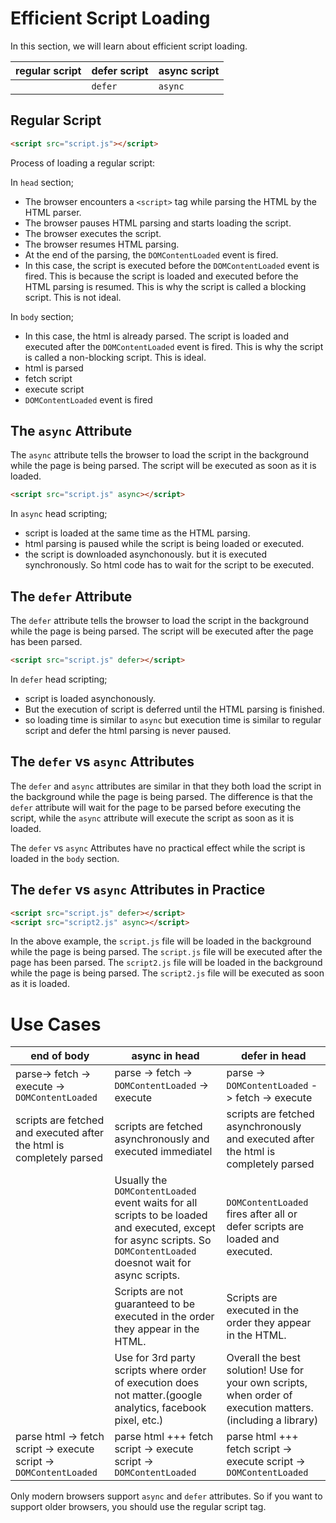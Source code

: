 # Efficient Script Loading

In this section, we will learn about efficient script loading.

| regular script | defer script | async script |
| -------------- | ------------ | ------------ |
|                | `defer`      | `async`      |

## Regular Script

```html
<script src="script.js"></script>
```

Process of loading a regular script:

In `head` section;

- The browser encounters a `<script>` tag while parsing the HTML by the HTML parser.
- The browser pauses HTML parsing and starts loading the script.
- The browser executes the script.
- The browser resumes HTML parsing.
- At the end of the parsing, the `DOMContentLoaded` event is fired.
- In this case, the script is executed before the `DOMContentLoaded` event is fired. This is because the script is loaded and executed before the HTML parsing is resumed. This is why the script is called a blocking script. This is not ideal.

In `body` section;

- In this case, the html is already parsed. The script is loaded and executed after the `DOMContentLoaded` event is fired. This is why the script is called a non-blocking script. This is ideal.
- html is parsed
- fetch script
- execute script
- `DOMContentLoaded` event is fired

## The `async` Attribute

The `async` attribute tells the browser to load the script in the background while the page is being parsed. The script will be executed as soon as it is loaded.

```html
<script src="script.js" async></script>
```

In `async` head scripting;

- script is loaded at the same time as the HTML parsing.
- html parsing is paused while the script is being loaded or executed.
- the script is downloaded asynchonously. but it is executed synchronously. So html code has to wait for the script to be executed.

## The `defer` Attribute

The `defer` attribute tells the browser to load the script in the background while the page is being parsed. The script will be executed after the page has been parsed.

```html
<script src="script.js" defer></script>
```

In `defer` head scripting;

- script is loaded asynchonously.
- But the execution of script is deferred until the HTML parsing is finished.
- so loading time is similar to `async` but execution time is similar to regular script and defer the html parsing is never paused.

## The `defer` vs `async` Attributes

The `defer` and `async` attributes are similar in that they both load the script in the background while the page is being parsed. The difference is that the `defer` attribute will wait for the page to be parsed before executing the script, while the `async` attribute will execute the script as soon as it is loaded.

The `defer` vs `async` Attributes have no practical effect while the script is loaded in the `body` section.

## The `defer` vs `async` Attributes in Practice

```html
<script src="script.js" defer></script>
<script src="script2.js" async></script>
```

In the above example, the `script.js` file will be loaded in the background while the page is being parsed. The `script.js` file will be executed after the page has been parsed. The `script2.js` file will be loaded in the background while the page is being parsed. The `script2.js` file will be executed as soon as it is loaded.

# Use Cases

| end of body                                                          | async in head                                                                                                                                                         | defer in head                                                                                              |
| -------------------------------------------------------------------- | --------------------------------------------------------------------------------------------------------------------------------------------------------------------- | ---------------------------------------------------------------------------------------------------------- |
| parse-> fetch -> execute -> `DOMContentLoaded`                       | parse -> fetch -> `DOMContentLoaded` -> execute                                                                                                                       | parse -> `DOMContentLoaded` -> fetch -> execute                                                            |
| scripts are fetched and executed after the html is completely parsed | scripts are fetched asynchronously and executed immediatel                                                                                                            | scripts are fetched asynchronously and executed after the html is completely parsed                        |
|                                                                      | Usually the `DOMContentLoaded` event waits for all scripts to be loaded and executed, except for async scripts. So `DOMContentLoaded` doesnot wait for async scripts. | `DOMContentLoaded` fires after all or defer scripts are loaded and executed.                               |
|                                                                      | Scripts are not guaranteed to be executed in the order they appear in the HTML.                                                                                       | Scripts are executed in the order they appear in the HTML.                                                 |
|                                                                      | Use for 3rd party scripts where order of execution does not matter.(google analytics, facebook pixel, etc.)                                                           | Overall the best solution! Use for your own scripts, when order of execution matters.(including a library) |
| parse html -> fetch script -> execute script -> `DOMContentLoaded`   | parse html +++ fetch script -> execute script -> `DOMContentLoaded`                                                                                                   | parse html +++ fetch script -> execute script -> `DOMContentLoaded`                                        |

Only modern browsers support `async` and `defer` attributes. So if you want to support older browsers, you should use the regular script tag.
